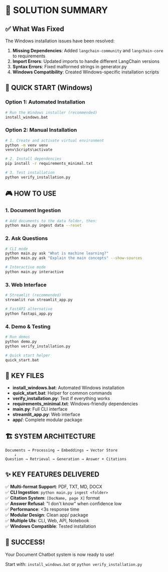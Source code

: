 # 🎯 SOLUTION SUMMARY

## ✅ What Was Fixed

The Windows installation issues have been resolved:

1. **Missing Dependencies**: Added `langchain-community` and `langchain-core` to requirements
2. **Import Errors**: Updated imports to handle different LangChain versions
3. **Syntax Errors**: Fixed malformed strings in generator.py
4. **Windows Compatibility**: Created Windows-specific installation scripts

## 🚀 QUICK START (Windows)

### Option 1: Automated Installation
```bash
# Run the Windows installer (recommended)
install_windows.bat
```

### Option 2: Manual Installation
```bash
# 1. Create and activate virtual environment
python -m venv venv
venv\Scripts\activate

# 2. Install dependencies
pip install -r requirements_minimal.txt

# 3. Test installation
python verify_installation.py
```

## 🎮 HOW TO USE

### 1. Document Ingestion
```bash
# Add documents to the data folder, then:
python main.py ingest data --reset
```

### 2. Ask Questions
```bash
# CLI mode
python main.py ask "What is machine learning?"
python main.py ask "Explain the main concepts" --show-sources

# Interactive mode
python main.py interactive
```

### 3. Web Interface
```bash
# Streamlit (recommended)
streamlit run streamlit_app.py

# FastAPI alternative
python fastapi_app.py
```

### 4. Demo & Testing
```bash
# Run demos
python demo.py
python verify_installation.py

# Quick start helper
quick_start.bat
```

## 📁 KEY FILES

- **install_windows.bat**: Automated Windows installation
- **quick_start.bat**: Helper for common commands
- **verify_installation.py**: Test if everything works
- **requirements_minimal.txt**: Windows-friendly dependencies
- **main.py**: Full CLI interface
- **streamlit_app.py**: Web interface
- **app/**: Complete modular package

## 🏗️ SYSTEM ARCHITECTURE

```
Documents → Processing → Embeddings → Vector Store
    ↓
Question → Retrieval → Generation → Answer + Citations
```

## ✨ KEY FEATURES DELIVERED

✅ **Multi-format Support**: PDF, TXT, MD, DOCX  
✅ **CLI Ingestion**: `python main.py ingest <folder>`  
✅ **Citation System**: `[DocName, page X]` format  
✅ **Answer Refusal**: "I don't know" when confidence low  
✅ **Performance**: <3s response time  
✅ **Modular Design**: Clean app/ package  
✅ **Multiple UIs**: CLI, Web, API, Notebook  
✅ **Windows Compatible**: Tested installation  

## 🎉 SUCCESS!

Your Document Chatbot system is now ready to use! 

Start with: `install_windows.bat` or `python verify_installation.py`
